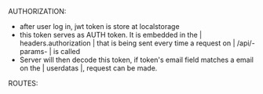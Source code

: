 AUTHORIZATION:

-   after user log in, jwt token is store at localstorage
-   this token serves as AUTH token. It is embedded in the | headers.authorization | that is being sent every time a request on | /api/-params- | is called
-   Server will then decode this token, if token's email field matches a email on the | userdatas |, request can be made.

ROUTES:
